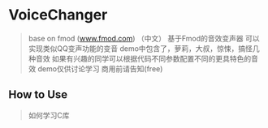 # VoiceChanger
>base on fmod (www.fmod.com)
（中文）
>基于Fmod的音效变声器
可以实现类似QQ变声功能的变音
demo中包含了，萝莉，大叔，惊悚，搞怪几种音效
如果有兴趣的同学可以根据代码不同参数配置不同的更具特色的音效
demo仅供讨论学习
商用前请告知(free)
## How to Use
> 如何学习C库

